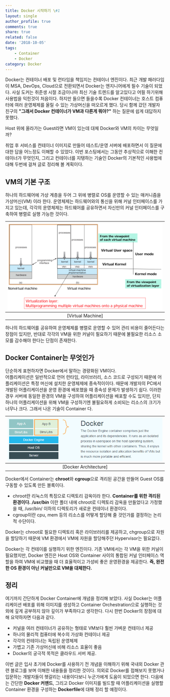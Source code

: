 ```yaml
---
title: Docker 시작하기 \#1
layout: single
author_profile: true
comments: true
share: true
related: false
date: '2018-10-05'
tags:
    - Container
    - Docker
category: Docker
---
```


Docker는 컨테이너 배포 및 런타임을 책임지는 컨테이너 엔진이다. 최근 개발 패러다임이 MSA, DevOps, Cloud으로 전환되면서 Docker는 엔지니어에게 필수 기술이 되었다. 사실 도커는 취준생 시절 조금이나마 최신 기술 트렌드를 알고있다고 어필 하기위해 사용법을 익힌것이 처음이다. 하지만 들으면 들을수록 Docker 컨테이너는 호스트 컴퓨터에 여러 운영체제를 올릴 수 있는 가상머신을 떠오르게 했다. 당시 함께 갔던 개발자 친구의 **"그래서 Docker 컨테이너가 VM과 다른게 뭐야?"** 하는 질문에 쉽게 대답하지 못했다.  
  
Host 위에 올라가는 Guest라면 VM이 있는데 대체 Docker와 VM의 차이는 무엇일까?  

취업 후 서비스를 컨테이너 이미지로 만들어 테스트/운영 서버에 배포하면서 이 질문에 대한 답을 어느정도 이해할 수 있었다. 이번 포스팅에서는 그동안 추상적으로 이해한 컨테이너가 무엇인지, 그리고 컨테이너를 지탱하는 기술인 Docker의 기본적인 사용법에 대해 두번에 걸쳐 글로 정리해 볼 계획이다.


## VM의 기본 구조
하나의 하드웨어에 가상 계층을 두어 그 위에 병렬로 OS를 운영할 수 있는 매커니즘을 가상머신(VM) 이라 한다. 운영체제는 하드웨어와의 통신을 위해 커널 인터페이스를 가지고 있는데, 각각의 운영체제는 하드웨어를 공유하면서 자신만의 커널 인터페이스를 구축하여 병렬로 실행 가능한 것이다.  

|![Virtual Machine Architecture](/assets/images/static/181005/virtual_machine_architecture.png)|
|:--:|
|[Virtual Machine]|  
  
하나의 하드웨어를 공유하여 운영체제를 병렬로 운영할 수 있어 관리 비용이 줄어든다는 장점이 있지만, 반대로 각각의 VM을 위한 커널이 필요하기 때문에 불필요한 리소스 소모를 감수해야 한다는 단점이 존재한다.


## Docker Container는 무엇인가
단순하게 표현하자면 Docker에서 말하는 경량화된 VM이다.  
어플리케이션은 일반적으로 언어 런타임, 라이브러리, 소스 코드로 구성되기 때문에 어플리케이션은 특정 머신에 설치한 운영체제에 종속적이이다. 때문에 개발자의 PC에서 개발된 어플리케이션을 운영 환경에 배포했을 때 종속성 문제가 발생하기 쉽다. 이러한 경우 서버에 동일한 환경의 VM을 구성하여 어플리케이션을 배포할 수도 있지만, 단지 하나의 어플리케이션을 위해 VM을 구성하기엔 불필요하게 소비되는 리소스의 크기가 너무나 크다. 그래서 나온 기술이 Container 다.
  
|![Docker Container Architecture](/assets/images/static/181005/docker_architecture.png)|
|:--:|
|[Docker Architecture]|
  
Docker에서 Container는 **chroot**와 **cgroup**으로 격리된 공간을 만들어 Guest OS를 구동할 수 있도록 만든 블록이다.  
  
- chroot란 리눅스의 특징으로 디렉토리 감옥이라 한다. **Container를 위한 격리된 환경이다.**  ***/usr/bin*** 이란 폴더 내에 chroot로 디렉토리 감옥을 만들었다고 가정했을 때, /usr/bin/ 이하의 디렉토리가 새로운 컨테이너 환경이다.
- cgroup이란 cpu, mem 등의 리소스를 어떻게 할당해 줄 것인가를 결정하는 논리적 수단이다.  
  
Docker는 chroot로 필요한 디렉토리 혹은 라이브러리를 제공하고, chgroup으로 자원을 할당하기 때문에 VM 환경에서 VM에 자원을 할당해주던 Hypervisor는 필요없다.  
  
Docker는 각 컨테이를 실행하기 위한 엔진이다. 기존 VM에서는 각 VM을 위한 커널이 필요했지만, Docker 엔진은 Host OS와 Container 사이의 통합된 커널 인터페이스 역할을 하여 VM에 비교했을 때 더 효율적이고 가성비 좋은 운영환경을 제공한다. **즉, 완전한 OS 환경이 아닌 커널만으로 VM을 대체한다.**  


## 정리
여기까지 간단하게 Docker Container에 개념을 정리해 보았다. 사실 Docker는 어플리케이션 배포를 위해 이미지를 생성하고 Container Orchestration으로 실행하는 것 외에 깊게 공부하지 않아 깊이가 부족하다고 생각한다. 다시 한번 Docker의 장점에 대해 요약하자면 다음과 같다.
* 커널을 여러 컨테이너가 공유하는 형태로 VM보다 훨씬 가벼운 컨테이너 제공
* 하나의 물리적 컴퓨터에 복수의 가상화 컨테이너 제공
* 각각의 컨테이너는 독립된 운영체제
* 가볍고 기존 가상머신에 비해 리소스 효율이 좋음
* Docker의 궁극적 목적은 클라우드 서버 제공.
  
이번 글은 입사 초기에 Docker를 사용하기 전 개념을 이해하기 위해 국내외 Docker 관련 블로그를 보며 이해한 내용들을 정리한 것이다. 의외로 Docker를 접해보지 못했거나 입문하는 개발자들이 헷갈리는 내용이다보니 누군가에게 도움이 되었으면 한다. 다음에는 간단한 **Docker 커맨드**, 그리고 Docker 이미지를 빌드할 때 어플리케이션을 실행할 Container 환경을 구성하는 **Dockerfile**에 대해 정리 할 예정이다.